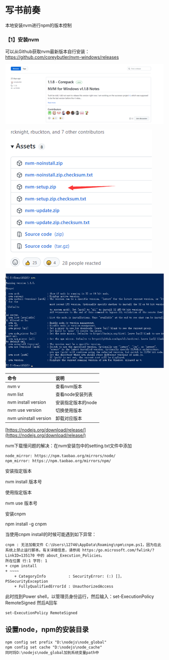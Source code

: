 # 写书前奏

本地安装nvm进行npm的版本控制

### **【1】安装nvm**

可以从Github获取nvm最新版本自行安装：https://github.com/coreybutler/nvm-windows/releases

![](.gitbook/assets/image%20%2812%29.png)



![](.gitbook/assets/image%20%2813%29.png)

![](.gitbook/assets/image%20%2811%29.png)



| 命令 | 说明 |
| :--- | :--- |
| nvm v | 查看nvm版本 |
| nvm list | 查看node安装列表 |
| nvm install version | 安装指定版本的node |
| nvm use version | 切换使用版本 |
| nvm uninstall version | 卸载对应版本 |

[https://nodejs.org/download/release/](https://nodejs.org/download/release/)

nvm下载慢问题的解决：在nvm安装包中的setting.txt文件中添加

```text
node_mirror: https://npm.taobao.org/mirrors/node/
npm_mirror: https://npm.taobao.org/mirrors/npm/
```

  
安装指定版本

nvm install 版本号

 使用指定版本

nvm use 版本号 

 安装cnpm

npm install -g cnpm 

 当使用cnpm install的时候可能遇到如下异常：

```text
cnpm : 无法加载文件 C:\Users\12746\AppData\Roaming\npm\cnpm.ps1，因为在此系统上禁止运行脚本。有关详细信息，请参阅 https:/go.microsoft.com/fwlink/?LinkID=135170 中的 about_Execution_Policies。
所在位置 行:1 字符: 1
+ cnpm install
+ ~~~~
    + CategoryInfo          : SecurityError: (:) []，PSSecurityException
    + FullyQualifiedErrorId : UnauthorizedAccess

```

此时找到Power shell，以管理员身份运行，然后输入：set-ExecutionPolicy RemoteSigned 然后A回车 

```text
set-ExecutionPolicy RemoteSigned 
```





## 设置node，npm的安装目录

```text
npm config set prefix "D:\nodejs\node_global"
npm config set cache "D:\nodejs\node_cache"
同时将D:\nodejs\node_global加到系统变量path中

```



  


